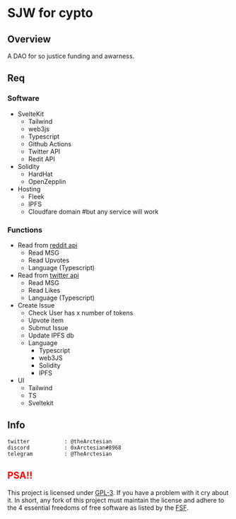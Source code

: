 # SJW for cypto 

## Overview 
A DAO for so justice funding and awarness.

## Req

### Software 
- SvelteKit
    - Tailwind 
    - web3js 
    - Typescript
    - Github Actions 
    - Twitter API 
    - Redit API 
- Solidity 
    - HardHat
    - OpenZepplin
- Hosting 
    - Fleek
    - IPFS
    - Cloudfare domain #but any service will work 

### Functions 
- Read from [reddit api](https://www.reddit.com/dev/api/)
    - Read MSG
    - Read Upvotes
    - Language (Typescript)
- Read from [twitter api](https://developer.twitter.com/en/docs/twitter-api)
    - Read MSG 
    - Read Likes 
    - Language (Typescript)
- Create Issue 
    - Check User has x number of tokens 
    - Upvote item 
    - Submut Issue
    - Update IPFS db 
    - Language 
        - Typescript
        - web3JS
        - Solidity
        - IPFS
- UI 
    - Tailwind
    - TS 
    - Sveltekit



## Info

```
twitter           : @theArctesian
discord           : 0xArctesian#8968
telegram          : @TheArctesian
```
## <span style="color: red"> PSA!! </span>

This project is licensed under [GPL-3](https://www.gnu.org/licenses/quick-guide-gplv3.html). If you have a problem with it cry about it. In short, any fork of this project must maintain the license and adhere to the 4 essential freedoms of free software as listed by the [FSF](https://www.gnu.org/philosophy/free-sw.en.html).

